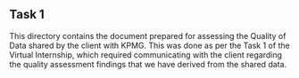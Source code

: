 ## Task 1
This directory contains the document prepared for assessing the Quality of Data shared by the client with KPMG. This was done as per the Task 1 of the Virtual Internship, which required communicating with the client regarding the quality assessment findings that we have derived from the shared data.
